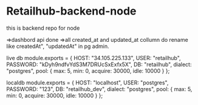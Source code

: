 # Retailhub-backend-node
this is backend repo for node 

=>dashbord api done
=>all created_at and updated_at collumn do rename like createdAt", "updatedAt" in pg admin.
 
 live db
 module.exports = {
  HOST: "34.105.225.133",
  USER: "retailhub",
  PASSWORD: "kDyh9ndfvYdS3M7DRUcSxExfx5X",
  DB: "retailhub",
  dialect: "postgres",
  pool: {
    max: 5,
    min: 0,
    acquire: 30000,
    idle: 10000
  }
};

localdb
module.exports = {
  HOST: "localhost",
  USER: "postgres",
  PASSWORD: "123",
  DB: "retailhub_dev",
  dialect: "postgres",
  pool: {
    max: 5,
    min: 0,
    acquire: 30000,
    idle: 10000
  }
};